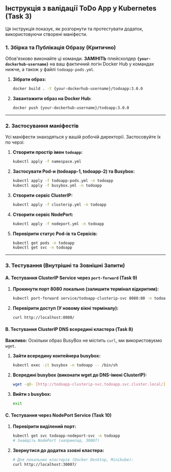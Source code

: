 ## Інструкція з валідації ToDo App у Kubernetes (Task 3)

Ця інструкція показує, як розгорнути та протестувати додаток, використовуючи створені маніфести.

### 1. Збірка та Публікація Образу (Критично)

Обов'язково виконайте ці команди. **ЗАМІНІТЬ** плейсхолдер **`{your-dockerhub-username}`** на ваш фактичний логін Docker Hub у командах нижче, а також у файлі `todoapp-pods.yml`.

1.  **Зібрати образ:**
    ```bash
    docker build . -t {your-dockerhub-username}/todoapp:3.0.0
    ```
2.  **Завантажити образ на Docker Hub:**
    ```bash
    docker push {your-dockerhub-username}/todoapp:3.0.0
    ```

---

### 2. Застосування маніфестів

Усі маніфести знаходяться у вашій робочій директорії. Застосовуйте їх по черзі:

1.  **Створити простір імен `todoapp`:**
    ```bash
    kubectl apply -f namespace.yml
    ```
2.  **Застосувати Pod-и (todoapp-1, todoapp-2) та Busybox:**
    ```bash
    kubectl apply -f todoapp-pods.yml -n todoapp
    kubectl apply -f busybox.yml -n todoapp
    ```
3.  **Створити сервіс ClusterIP:**
    ```bash
    kubectl apply -f clusterip.yml -n todoapp
    ```
4.  **Створити сервіс NodePort:**
    ```bash
    kubectl apply -f nodeport.yml -n todoapp
    ```
5.  **Перевірити статус Pod-ів та Сервісів:**
    ```bash
    kubectl get pods -n todoapp
    kubectl get svc -n todoapp
    ```

---

### 3. Тестування (Внутрішні та Зовнішні Запити)

#### A. Тестування ClusterIP Service через `port-forward` (Task 9)

1.  **Прокинути порт 8080 локально (залишити термінал відкритим):**
    ```bash
    kubectl port-forward service/todoapp-clusterip-svc 8080:80 -n todoapp
    ```
2.  **Перевірити доступ (У новому вікні терміналу):**
    ```bash
    curl http://localhost:8080/
    ```

#### B. Тестування ClusterIP DNS всередині кластера (Task 8)

**Важливо:** Оскільки образ BusyBox не містить `curl`, ми використовуємо `wget`.

1.  **Зайти всередину контейнера busybox:**
    ```bash
    kubectl exec -it busybox -n todoapp -- /bin/sh
    ```
2.  **Всередині busybox (виконати wget до DNS-імені ClusterIP):**
    ```bash
    wget -qO- [http://todoapp-clusterip-svc.todoapp.svc.cluster.local/](http://todoapp-clusterip-svc.todoapp.svc.cluster.local/)
    ```
3.  **Вийти з busybox:**
    ```bash
    exit
    ```

#### C. Тестування через NodePort Service (Task 10)

1.  **Перевірити виділений порт:**
    ```bash
    kubectl get svc todoapp-nodeport-svc -n todoapp
    # Знайдіть NodePort (наприклад, 30007)
    ```
2.  **Звернутися до додатка ззовні кластера:**
    ```bash
    # Для локальних кластерів (Docker Desktop, Minikube):
    curl http://localhost:30007/
    ```